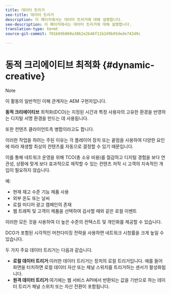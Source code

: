 ```yaml
---
title: 데이터 트리거
seo-title: 데이터 트리거
description: 이 페이지에서는 데이터 트리거에 대해 설명합니다.
seo-description: 이 페이지에서는 데이터 트리거에 대해 설명합니다.
translation-type: tm+mt
source-git-commit: f01b69b860a3862e2b46f11b2d9b95dede742d9c

---
```



# 동적 크리에이티브 최적화 {#dynamic-creative}

>[!NOTE]
>
>이 활동의 일반적인 이해 관계자는 AEM 구현자입니다.

**동적 크리에이티브** 최적화(DCO)는 지정된 시간과 특정 사용자의 고유한 환경을 반영하는 디지털 서명 환경을 만드는 데 사용됩니다.

또한 컨텐츠 클라이언트측 병합이라고도 합니다.

이러한 작업을 하려는 주된 이유는 각 플레이어 장치 또는 끝점을 사용하여 다양한 요인에 따라 재생할 최상의 컨텐츠를 자동으로 결정할 수 있기 때문입니다.

이를 통해 네트워크 운영을 위해 TCO(총 소유 비용)를 절감하고 디지털 경험을 보다 연관성, 상황에 맞게 보다 효과적으로 제작할 수 있는 컨텐츠 저작 시 고객의 지속적인 개입이 필요하지 않습니다.

예:

* 현재 재고 수준 기능 제품 사용
* 외부 온도 또는 날씨
* 로컬 미디어 광고 캠페인의 존재
* 웹 트래픽 및 고객이 제품을 선택하여 검사할 때와 같은 로컬 이벤트

이러한 모든 것을 사용하여 더 높은 수준의 컨텍스트 및 개인화를 제공할 수 있습니다.

DCO가 포함된 시각적인 머천다이징 전략을 사용하면 네트워크 시청률을 크게 높일 수 있습니다.

두 가지 주요 데이터 트리거는 다음과 같습니다.

* **로컬 데이터 트리거**:이러한 데이터 트리거는 장치의 로컬 트리거입니다. 예를 들어 화면을 터치하면 로컬 데이터 자산 또는 채널 스위치를 트리거하는 센서가 활성화됩니다.
* **원격 데이터 트리거**:여기에는 웹 서비스 API에서 반환되는 값을 기반으로 하는 데이터 트리거 채널 스위치 또는 자산 전환이 포함됩니다.

